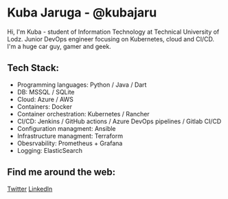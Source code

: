 # Kuba Jaruga - @kubajaru
Hi, I'm Kuba - student of Information Technology at Technical University of Lodz. Junior DevOps engineer focusing on Kubernetes, cloud and CI/CD. I'm a huge car guy, gamer and geek. 

## Tech Stack:
* Programming languages: Python / Java / Dart
* DB: MSSQL / SQLite
* Cloud: Azure / AWS
* Containers: Docker
* Container orchestration: Kubernetes / Rancher
* CI/CD: Jenkins / GitHub actions / Azure DevOps pipelines / Gitlab CI/CD
* Configuration managment: Ansible
* Infrastructure managment: Terraform
* Obesrvability: Prometheus + Grafana
* Logging: ElasticSearch 

## Find me around the web:
[Twitter](https://twitter.com/Kub5oN)
[LinkedIn](https://linkedin.com/in/kub5on)
